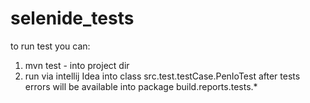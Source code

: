 # selenide_tests
to run test you can:
1. mvn test - into project dir
2. run via intellij Idea into class src.test.testCase.PenIoTest
after tests errors will be available into package build.reports.tests.*
